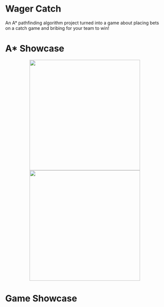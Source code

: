 # Wager Catch
 An A* pathfinding algorithm project turned into a game about placing bets on a catch game and bribing for your team to win!

 # A* Showcase

 <div display="flex"
    flex-wrap="nowrap" align="center">
  <img src="https://github.com/Atomic-Potato/Wager-Catch/assets/55362397/ff2e5ac6-e4b2-456b-8104-2be8ea6ba6fb" width="350"/>
  <img src="https://github.com/Atomic-Potato/Wager-Catch/assets/55362397/b45c4bea-90b7-4dda-8b34-6c2770b9b648" width="350"/>
 </div>

 # Game Showcase
